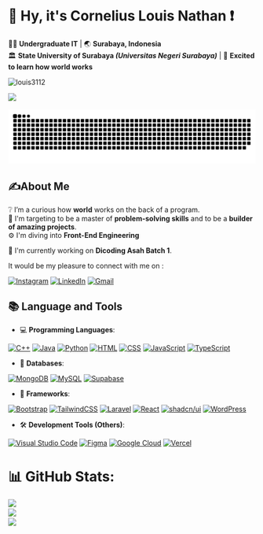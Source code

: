 # :wave: Hy, it's Cornelius Louis Nathan :exclamation:

:man_in_tuxedo: **Undergraduate IT** | :earth_asia: **Surabaya, Indonesia**  
:classical_building: **State University of Surabaya *(Universitas Negeri Surabaya)*** | :star_struck: **Excited to learn how world works**  
<p align="left"> <img src="https://komarev.com/ghpvc/?username=louis3112&label=Profile%20views&color=0e75b6&style=flat" alt="louis3112" /> </p>

![](https://github-profile-trophy.vercel.app/?username=Louis3112&theme=discord&no-frame=false&no-bg=true&margin-w=0)

<picture>
  <source media="(prefers-color-scheme: dark)" srcset="https://raw.githubusercontent.com/Louis3112/Louis3112/output/github-snake-dark.svg" />
  <source media="(prefers-color-scheme: light)" srcset="https://raw.githubusercontent.com/Louis3112/Louis3112/output/github-snake.svg" />
  <img alt="github-snake" src="https://raw.githubusercontent.com/Louis3112/Louis3112/output/github-snake.svg" />
</picture>

## :writing_hand:**About Me**  
:grey_question: I’m a curious how **world** works on the back of a program.  
:dart: I'm targeting to be a master of **problem-solving skills** and to be a **builder of amazing projects**.  
:gear: I'm diving into **Front-End Engineering**

:telescope: I'm currently working on **Dicoding Asah Batch 1**. 

It would be my pleasure to connect with me on : 

[![Instagram](https://img.shields.io/badge/Instagram-%23E4405F.svg?logo=Instagram&logoColor=white)](https://instagram.com/crnl_ou)
[![LinkedIn](https://custom-icon-badges.demolab.com/badge/LinkedIn-0A66C2?logo=linkedin-white&logoColor=fff)](https://linkedin.com/in/louis3112)
[![Gmail](https://img.shields.io/badge/Gmail-D14836?logo=gmail&logoColor=white)](https://mailto:corneliuslouis3112@gmail.com)


## :books: **Language and Tools**  
- :computer: **Programming Languages**:  

[![C++](https://img.shields.io/badge/C++-%2300599C.svg?logo=c%2B%2B&logoColor=white)](https://isocpp.org/)
[![Java](https://img.shields.io/badge/Java-%23ED8B00.svg?logo=openjdk&logoColor=white)](https://www.java.com/en/)
[![Python](https://img.shields.io/badge/Python-3776AB?logo=python&logoColor=fff)](https://www.python.org/)
[![HTML](https://img.shields.io/badge/HTML-%23E34F26.svg?logo=html5&logoColor=white)](https://en.wikipedia.org/wiki/HTML)
[![CSS](https://img.shields.io/badge/CSS-639?logo=css&logoColor=fff)](https://en.wikipedia.org/wiki/CSS)
[![JavaScript](https://img.shields.io/badge/JavaScript-F7DF1E?logo=javascript&logoColor=000)](https://en.wikipedia.org/wiki/JavaScript)
[![TypeScript](https://img.shields.io/badge/TypeScript-3178C6?logo=typescript&logoColor=fff)](https://www.typescriptlang.org/)
  
- :file_folder: **Databases**:  

[![MongoDB](https://img.shields.io/badge/MongoDB-%234ea94b.svg?logo=mongodb&logoColor=white)](https://www.mongodb.com/)
[![MySQL](https://img.shields.io/badge/MySQL-4479A1?logo=mysql&logoColor=fff)](https://www.mysql.com/)
[![Supabase](https://img.shields.io/badge/Supabase-3FCF8E?logo=supabase&logoColor=fff)](https://supabase.com/)

- :memo: **Frameworks**:  

[![Bootstrap](https://img.shields.io/badge/Bootstrap-7952B3?logo=bootstrap&logoColor=fff)](https://getbootstrap.com/)
[![TailwindCSS](https://img.shields.io/badge/Tailwind%20CSS-%2338B2AC.svg?logo=tailwind-css&logoColor=white)](https://tailwindcss.com/)
[![Laravel](https://img.shields.io/badge/Laravel-%23FF2D20.svg?logo=laravel&logoColor=white)](https://laravel.com/)
[![React](https://img.shields.io/badge/React-%2320232a.svg?logo=react&logoColor=%2361DAFB)](https://react.dev/)
[![shadcn/ui](https://img.shields.io/badge/shadcn%2Fui-000?logo=shadcnui&logoColor=fff)](https://ui.shadcn.com/)
[![WordPress](https://img.shields.io/badge/WordPress-%2321759B.svg?logo=wordpress&logoColor=white)](#https://wordpress.com/id/)

- :hammer_and_wrench: **Development Tools (Others)**:

[![Visual Studio Code](https://custom-icon-badges.demolab.com/badge/Visual%20Studio%20Code-0078d7.svg?logo=vsc&logoColor=white)](https://code.visualstudio.com/)
[![Figma](https://img.shields.io/badge/Figma-F24E1E?logo=figma&logoColor=white)](https://www.figma.com/)
[![Google Cloud](https://img.shields.io/badge/Google%20Cloud-%234285F4.svg?logo=google-cloud&logoColor=white)](https://cloud.google.com/?hl=en)
[![Vercel](https://img.shields.io/badge/Vercel-%23000000.svg?logo=vercel&logoColor=white)](https://vercel.com/)

# :bar_chart: GitHub Stats:
![](https://github-readme-stats.vercel.app/api?username=Louis3112&theme=nightowl&hide_border=false&include_all_commits=false&count_private=false)<br/>
![](https://github-readme-streak-stats.herokuapp.com/?user=Louis3112&theme=nightowl&hide_border=false)<br/>
![](https://github-readme-stats.vercel.app/api/top-langs/?username=Louis3112&theme=nightowl&hide_border=false&include_all_commits=false&count_private=false&layout=compact)


